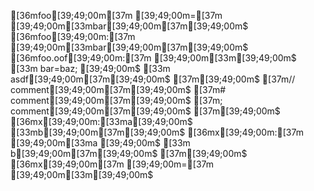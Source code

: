 [36mfoo[39;49;00m[37m [39;49;00m=[37m [39;49;00m[33mbar[39;49;00m[37m[39;49;00m$
[36mfoo[39;49;00m:[37m [39;49;00m[33mbar[39;49;00m[37m[39;49;00m$
[36mfoo.oof[39;49;00m:[37m [39;49;00m[33m\[39;49;00m$
[33m    bar=baz; \[39;49;00m$
[33m    asdf[39;49;00m[37m[39;49;00m$
[37m[39;49;00m$
[37m// comment[39;49;00m[37m[39;49;00m$
[37m# comment[39;49;00m[37m[39;49;00m$
[37m; comment[39;49;00m[37m[39;49;00m$
[37m[39;49;00m$
[36mx[39;49;00m:[33ma\[39;49;00m$
[33mb[39;49;00m[37m[39;49;00m$
[36mx[39;49;00m:[37m [39;49;00m[33ma \[39;49;00m$
[33m  b[39;49;00m[37m[39;49;00m$
[37m[39;49;00m$
[36mx[39;49;00m[37m [39;49;00m=[37m [39;49;00m[33m\[39;49;00m$
